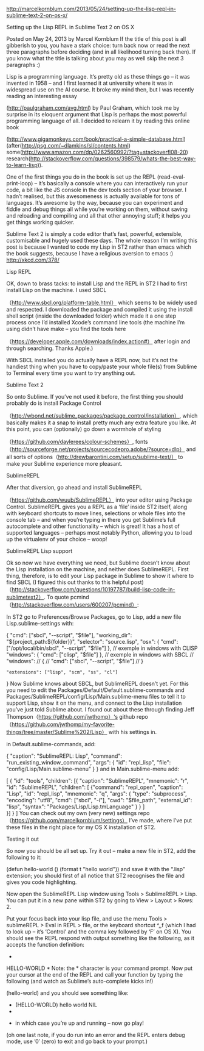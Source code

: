 http://marcelkornblum.com/2013/05/24/setting-up-the-lisp-repl-in-sublime-text-2-on-os-x/

Setting up the Lisp REPL in Sublime Text 2 on OS X

Posted on May 24, 2013 by Marcel Kornblum
If the title of this post is all gibberish to you, you have a stark choice: turn back now or read the next three paragraphs before deciding (and in all likelihood turning back then). If you know what the title is talking about you may as well skip the next 3 paragraphs :)

Lisp is a programming language. It’s pretty old as these things go – it was invented in 1958 – and I first learned it at university where it was in widespread use on the AI course. It broke my mind then, but I was recently reading an interesting essay

(http://paulgraham.com/avg.html) by Paul Graham, which took me by surprise in its eloquent argument that Lisp is perhaps the most powerful programming language of all. I decided to relearn it by reading this online book

(http://www.gigamonkeys.com/book/practical-a-simple-database.html) (after(http://psg.com/~dlamkins/sl/contents.html) some(http://www.amazon.com/dp/0262560992/?tag=stackoverfl08-20) research(http://stackoverflow.com/questions/398579/whats-the-best-way-to-learn-lisp)).

One of the first things you do in the book is set up the REPL (read-eval-print-loop) – it’s basically a console where you can interactively run your code, a bit like the JS console in the dev tools section of your browser. I hadn’t realised, but this awesomeness is actually available for tons of languages. It’s awesome by the way, because you can experiment and fiddle and debug things all while you’re working on them, without saving and reloading and compiling and all that other annoying stuff; it helps you get things working quicker.

Sublime Text 2 is simply a code editor that’s fast, powerful, extensible, customisable and hugely used these days. The whole reason I’m writing this post is because I wanted to code my Lisp in ST2 rather than emacs which the book suggests, because I have a religious aversion to emacs :)
http://xkcd.com/378/

Lisp REPL

OK, down to brass tacks: to install Lisp and the REPL in ST2 I had to first install Lisp on the machine. I used SBCL

（http://www.sbcl.org/platform-table.html） which seems to be widely used and respected. I downloaded the package and compiled it using the install shell script (inside the downloaded folder) which made it a one step process once I’d installed Xcode’s command line tools (the machine I’m using didn’t have make – you find the tools here

（https://developer.apple.com/downloads/index.action#） after login and through searching. Thanks Apple.)

With SBCL installed you do actually have a REPL now, but it’s not the handiest thing when you have to copy/paste your whole file(s) from Sublime to Terminal every time you want to try anything out.

Sublime Text 2

So onto Sublime. If you’ve not used it before, the first thing you should probably do is install Package Control

（http://wbond.net/sublime_packages/package_control/installation）, which basically makes it a snap to install pretty much any extra feature you like. At this point, you can (optionally) go down a wormhole of styling

（https://github.com/daylerees/colour-schemes）, fonts（http://sourceforge.net/projects/sourcecodepro.adobe/?source=dlp） and all sorts of options（http://drewbarontini.com/setup/sublime-text/） to make your Sublime experience more pleasant.

SublimeREPL

After that diversion, go ahead and install SublimeREPL

（https://github.com/wuub/SublimeREPL） into your editor using Package Control. SublimeREPL gives you a REPL as a ‘file’ inside ST2 itself, along with keyboard shortcuts to move lines, selections or whole files into the console tab – and when you’re typing in there you get Sublime’s full autocomplete and other functionality – which is great! It has a host of supported languages – perhaps most notably Python, allowing you to load up the virtualenv of your choice – woop!

SublimeREPL Lisp support

Ok so now we have everything we need, but Sublime doesn’t know about the Lisp installation on the machine, and neither does SublimeREPL. First thing, therefore, is to edit your Lisp package in Sublime to show it where to find SBCL (I figured this out thanks to this helpful post)（http://stackoverflow.com/questions/10197787/build-lisp-code-in-sublimetext2）. To quote pcmind（http://stackoverflow.com/users/600207/pcmind）:

In ST2 go to Preferences/Browse Packages, go to Lisp, add a new file Lisp.sublime-settings with:

{
    "cmd": ["sbcl", "--script", "$file"],
    "working_dir": "${project_path:${folder}}",
    "selector": "source.lisp",
    "osx":
    {
        "cmd": ["/opt/local/bin/sbcl", "--script", "$file"]
    },
    // exemple in windows with CLISP
    "windows":
    {
        "cmd": ["clisp", "$file"]
    },
    // exemple in windows with SBCL
    // "windows":
    // {
    //  "cmd": ["sbcl", "--script", "$file"]
    // }

	"extensions": ["lisp", "scm", "ss", "cl"]
}
Now Sublime knows about SBCL, but SublimeREPL doesn’t yet. For this you need to edit the Packages/Default/Default.sublime-commands and Packages/SublimeREPL/config/Lisp/Main.sublime-menu files to tell it to support Lisp, show it on the menu, and connect to the Lisp installation you’ve just told Sublime about. I found out about these through finding Jeff Thompson（https://github.com/jwthomp）‘s github repo（https://github.com/jwthomp/my-favorite-things/tree/master/Sublime%202/Lisp） with his settings in.

in Default.sublime-commands, add:

{
    "caption": "SublimeREPL: Lisp",
    "command": "run_existing_window_command", "args":
    {
        "id": "repl_lisp",
        "file": "config/Lisp/Main.sublime-menu"
    }
}
and in Main.sublime-menu add:

[
     {
        "id": "tools",
        "children":
        [{
            "caption": "SublimeREPL",
            "mnemonic": "r",
            "id": "SublimeREPL",
            "children":
            [
                {"command": "repl_open", 
                 "caption": "Lisp",
                 "id": "repl_lisp",
                 "mnemonic": "q",
                 "args": {
                    "type": "subprocess",
                    "encoding": "utf8",
                    "cmd": ["sbcl", "-i"],
                    "cwd": "$file_path",
                    "external_id": "lisp",
                    "syntax": "Packages/Lisp/Lisp.tmLanguage"
                    }
                }
            ]   
        }]
    }
]
You can check out my own (very new) settings repo（https://github.com/marcelkornblum/settings） I’ve made, where I’ve put these files in the right place for my OS X installation of ST2.

Testing it out

So now you should be all set up. Try it out – make a new file in ST2, add the following to it:

(defun hello-world () (format t "hello world"))
and save it with the “.lisp” extension; you should first of all notice that ST2 recognises the file and gives you code highlighting.

Now open the SublimeREPL Lisp window using Tools > SublimeREPL > Lisp. You can put it in a new pane within ST2  by going to View > Layout > Rows: 2.

Put your focus back into your lisp file, and use the menu Tools > sublimeREPL > Eval in REPL > file, or the keyboard shortcut ^,,f (which I had to look up – it’s ‘Control’ and the comma key followed by ‘F’ on OS X). You should see the REPL respond with output something like the following, as it accepts the function definition:

*
HELLO-WORLD
*
Note: the * character is your command prompt. Now put your cursor at the end of the REPL and call your function by typing the following (and watch as Sublime’s auto-complete kicks in!)

(hello-world)
and you should see something like:

* (HELLO-WORLD)
hello world
NIL
*
- in which case you’re up and running – now go play!

(oh one last note, if you do run into an error and the REPL enters debug mode, use ’0′ (zero) to exit and go back to your prompt.)

